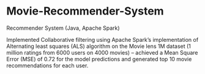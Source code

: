 # Movie-Recommender-System
Recommender System (Java, Apache Spark)

Implemented Collaborative filtering using Apache Spark’s implementation of Alternating least squares (ALS) algorithm on the Movie lens 1M dataset (1 million ratings from 6000 users on 4000 movies) – achieved a Mean Square Error (MSE) of 0.72 for the model predictions and generated top 10 movie recommendations for each user.
